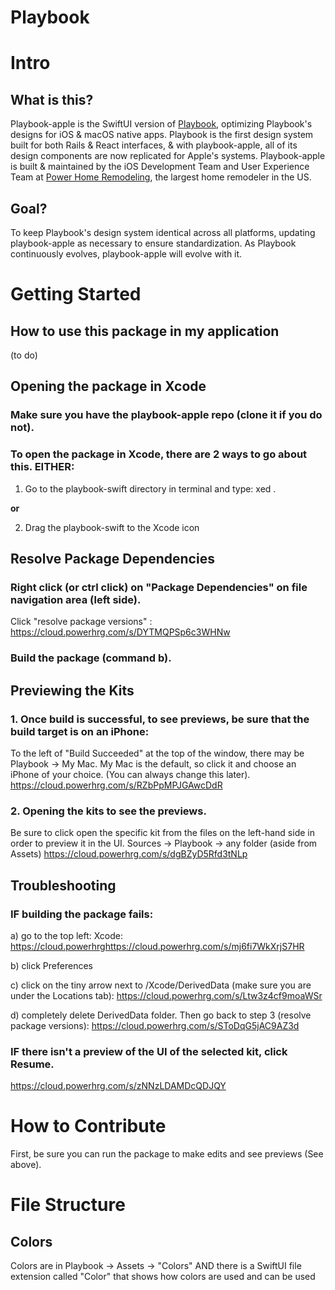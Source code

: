 # Playbook

# Intro

## What is this?
Playbook-apple is the SwiftUI version of [Playbook](https://playbook.powerapp.cloud/), optimizing Playbook's designs for iOS & macOS native apps. Playbook is the first design system built for both Rails & React interfaces, & with playbook-apple, all of its design components are now replicated for Apple's systems. Playbook-apple is built & maintained by the iOS Development Team and User Experience Team at [Power Home Remodeling](https://www.techatpower.com/), the largest home remodeler in the US.   
    
## Goal?
To keep Playbook's design system identical across all platforms, updating playbook-apple as necessary to ensure standardization. As Playbook continuously evolves, playbook-apple will evolve with it. 


# Getting Started

## How to use this package in my application
(to do)

## Opening the package in Xcode

### Make sure you have the playbook-apple repo (clone it if you do not).
### To open the package in Xcode, there are 2 ways to go about this. EITHER:
1) Go to the playbook-swift directory in terminal and type:  xed .

**or** 

2) Drag the playbook-swift to the Xcode icon

## Resolve Package Dependencies 

### Right click (or ctrl click) on "Package Dependencies" on file navigation area (left side). 
Click "resolve package versions" :
https://cloud.powerhrg.com/s/DYTMQPSp6c3WHNw
    
### Build the package (command b). 

## Previewing the Kits   
 
### 1. Once build is successful, to see previews, be sure that the build target is on an iPhone:
To the left of "Build Succeeded" at the top of the window, there may be 
        Playbook -> My Mac.
        My Mac is the default, so click it and choose an iPhone of your choice.
        (You can always change this later). 
        https://cloud.powerhrg.com/s/RZbPpMPJGAwcDdR
        
### 2. Opening the kits to see the previews.
Be sure to click open the specific kit from the files on the left-hand side in order to preview it in the UI.
Sources -> Playbook -> any folder (aside from Assets)
https://cloud.powerhrg.com/s/dgBZyD5Rfd3tNLp

## Troubleshooting

### **IF** building the package fails:
    
a) go to the top left: Xcode:
        https://cloud.powerhrghttps://cloud.powerhrg.com/s/mj6fi7WkXrjS7HR
        
b) click Preferences
        
c) click on the tiny arrow next to /Xcode/DerivedData (make sure you are under the Locations tab):
        https://cloud.powerhrg.com/s/Ltw3z4cf9moaWSr
        
d) completely delete DerivedData folder. Then go back to step 3 (resolve package versions):
        https://cloud.powerhrg.com/s/SToDqG5jAC9AZ3d
        
### **IF** there isn't a preview of the UI of the selected kit, click Resume.
https://cloud.powerhrg.com/s/zNNzLDAMDcQDJQY


# How to Contribute
First, be sure you can run the package to make edits and see previews (See above).

# File Structure

## Colors
Colors are in Playbook -> Assets -> "Colors" AND there is a SwiftUI file extension called "Color" that shows how colors are used and can be used


